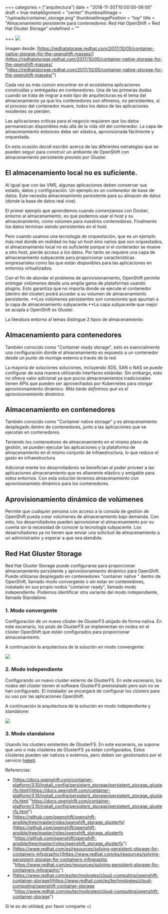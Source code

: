 +++
categories = ["arquitectura"]
date = "2018-11-30T10:00:00-06:00"
draft = true
metaAlignment = "center"
thumbnailImage = "/uploads/container_storage.png"
thumbnailImagePosition = "top"
title = "Almacenamiento persistente para contenedores: Red Hat OpenShift + Red Hat Gluster Storage"
undefined = ""

+++
![](/uploads/cns3-6-4.png)

Imagen desde: [https://redhatstorage.redhat.com/2017/10/05/container-native-storage-for-the-openshift-masses/](https://redhatstorage.redhat.com/2017/10/05/container-native-storage-for-the-openshift-masses/ "https://redhatstorage.redhat.com/2017/10/05/container-native-storage-for-the-openshift-masses/")

Cada vez es más común encontrar en el ecosistema  aplicaciones construidas y entregadas en contenedores. Una de las primeras dudas cuando se trata de migrar a este tipo de arquitecturas es el tema del almacenamiento ya que los contenedores son efímeros, no persistentes, si el proceso del contenedor muere, todos los datos de las aplicaciones residentes se pierden.  
  
Las aplicaciones críticas para el negocio requieren que los datos  permanezcan disponibles más allá de la vida útil del contenedor. La capa de almacenamiento entonces debe ser elástica, aprovisionada  fácilmente y orquestada.

En esta ocasión decidí escribir acerca de las diferentes estrategias que se pueden seguir para construir un ambiente de OpenShift con almacenamiento persistente provisto por Gluster.

## El almacenamiento local no es suficiente. 

Al igual que con las VMS, algunas aplicaciones deben conservar sus estado, datos y configuración. Un ejemplo es un contenedor de base de datos. Este necesita almacenamiento persistente para su almacén de datos (donde la base de datos real vive). 

El primer ejemplo que aprendemos cuando comenzamos con Docker, entorno al almacenamiento, es que podemos usar el host y su almacenamiento, como volumen para nuestros contenedores. Finalmente los datos terminan siendo persistentes en el host. 

Pero cuando usamos una tecnología de orquestación, que es un ejemplo más real donde en realidad no hay un host sino varios que son orquestados, el almacenamiento local no es suficiente porque si el contenedor se mueve a otro host, pierde acceso a los datos. Por tanto se requiere una capa de almacenamiento subyacente para proporcionar características empresariales como las que están disponibles para las aplicaciones  en entornos virtualizados.

Con el fin de abordar el problema de aprovisionamiento, OpenShift  permite  entregar volúmenes desde una amplia gama de plataformas usando plugins. Esto garantiza que no importa donde se ejecute el contenedor (dentro del cluster) podrá acceder a su volumen de almacenamiento persistente. **Los volúmenes persistentes son conexiones  que apuntan a la capa de almacenamiento subyacente.**La capa subyacente que mejor se acopla a OpenShift es Gluster.

La literatura entorno al temas distingue 2 tipos de almacenamiento:

## **Almacenamiento para contenedores**

También conocido como "Container ready storage", esto es esencialmente una configuración donde el almacenamiento es expuesto a un contenedor desde un punto de montaje externo a través de la red. 

La mayoría de soluciones soluciones, incluyendo SDS, SAN o NAS se puede configurar de esta manera utilizando interfaces estándar. Sin embargo, esto  no ofrece  valor adicional ya que pocos almacenamientos tradicionales tienen APIs que pueden ser aprovechados por Kubernetes para otorgar aprovisionamiento dinámico. _Más tarde definimos qué es el aprovisionamiento dinámico._

## **Almacenamiento en contenedores**

 También conocido como "Container native storage" y es almacenamiento desplegado dentro de contenedores, junto a las aplicaciones que se ejecutan en contenedores.

Teniendo los contenedores de almacenamiento en el mismo plano de gestión, se pueden ejecutar las aplicaciones y la plataforma de almacenamiento en el mismo conjunto de infraestructura, lo que reduce el gasto en infraestructura.

Adicional mente los desarrolladores se benefician al poder proveer a las aplicaciones almacenamiento que es altamente elástico y amigable para estos entornos. Con esta solución tenemos almacenamiento con aprovisionamieto dinámico para los contenedores.

## **Aprovisionamiento dinámico de volúmenes**

 Permite que cualquier persona con acceso a la consola de gestión de OpenShift pueda crear volúmenes de almacenamiento bajo demanda. Con esto, los desarrolladores pueden aprovisionar el almacenamiento por su cuenta sin la necesidad de conocer la tecnología subyacente. Los desarrolladores ya no tienen que enviar una solicitud de almacenamiento a un administrador y esperar a que sea atendida.

## Red Hat Gluster Storage

Red Hat Gluster Storage puede configurarse para proporcionar almacenamiento persistente y aprovisionamiento dinámico para  OpenShift. Puede utilizarse desplegado en contenedores "container native " dentro de OpenShift, llamado modo convergente o  sin estar en contenedores, instalado en sus propio nodos "container ready", llamado modo independiente. Podemos identificar otra variante del modo independiente, llamada Standalone.

### 1. Modo convergente

Configuración de un nuevo clúster de GlusterFS alojado de forma nativa. En este escenario, los pods de GlusterFS se implementan en nodos en el clúster OpenShift que están configurados para proporcionar almacenamiento.

A continuación la arquitectura de la solución en modo convergente:

![](/uploads/Screenshot-20181129164551-885x666.png)

### 2. Modo independiente

Configurando un nuevo cluster externo de GlusterFS. En este escenario, los nodos del clúster tienen el software GlusterFS preinstalado pero aún no se han configurado. El instalador se encargará de configurar los clústers para su uso por las aplicaciones OpenShift.

A continuación la arquitectura de la solución en modo independiente y standalone:

![](/uploads/Screenshot-20181129164603-868x527.png)

### 3. Modo standalone

Usando los clusters existentes de GlusterFS. En este escenario, se supone que uno o más clústeres de GlusterFS ya están configurados. Estos clústeres pueden ser nativos o externos, pero deben ser gestionados por el servicio [heketi](https://github.com/heketi/heketi).

Referencias:

*  [https://docs.openshift.com/container-platform/3.10/install_config/persistent_storage/persistent_storage_glusterfs.html](https://docs.openshift.com/container-platform/3.10/install_config/persistent_storage/persistent_storage_glusterfs.html "https://docs.openshift.com/container-platform/3.10/install_config/persistent_storage/persistent_storage_glusterfs.html")
* [https://github.com/openshift/openshift-ansible/tree/master/roles/openshift_storage_glusterfs](https://github.com/openshift/openshift-ansible/tree/master/roles/openshift_storage_glusterfs "https://github.com/openshift/openshift-ansible/tree/master/roles/openshift_storage_glusterfs")
* [https://www.redhat.com/es/resources/solving-persistent-storage-for-containers-infographic](https://www.redhat.com/es/resources/solving-persistent-storage-for-containers-infographic "https://www.redhat.com/es/resources/solving-persistent-storage-for-containers-infographic")
* [https://www.redhat.com/es/technologies/cloud-computing/openshift-container-storage](https://www.redhat.com/es/technologies/cloud-computing/openshift-container-storage "https://www.redhat.com/es/technologies/cloud-computing/openshift-container-storage")

Si te es de utilidad, por favor comparte =)